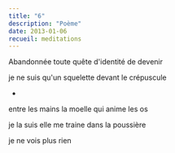 ```yaml
---
title: "6"
description: "Poème"
date: 2013-01-06
recueil: meditations
---
```


Abandonnée
toute quête d'identité
de devenir

je ne suis qu'un squelette
devant le crépuscule

*

entre les mains
la moelle qui anime les os

je la suis
elle me traine dans la poussière

je ne vois plus rien
